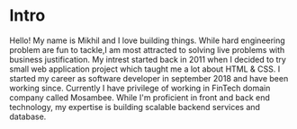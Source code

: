 
# Intro

Hello! My name is Mikhil and I love building things. While hard engineering problem are fun to tackle,I am most attracted to solving live problems with business justification. My intrest started back in 2011 when I decided to try small web application project which taught me a lot about HTML & CSS. 
I started my career as software developer in september 2018 and have been working since. Currently I have privilege of working in FinTech domain company called Mosambee. While I'm proficient in front and back end technology, my expertise is building scalable backend services	and database.